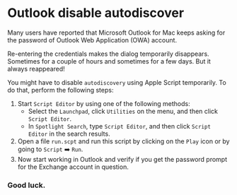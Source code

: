 # Outlook disable autodiscover

Many users have reported that Microsoft Outlook for Mac keeps asking for the password of Outlook Web Application (OWA) account.

Re-entering the credentials makes the dialog temporarily disappears. Sometimes for a couple of hours and sometimes for a few days. But it always reappeared!

You might have to disable `autodiscovery` using Apple Script temporarily. To do that, perform the following steps:

1. Start `Script Editor` by using one of the following methods:
	- Select the `Launchpad`, click `Utilities` on the menu, and then click `Script Editor`.
	- In `Spotlight Search`, type `Script Editor`, and then click `Script Editor` in the search results.
2. Open a file `run.scpt` and run this script by clicking on the `Play` icon or by going to `Script` :arrow_right: `Run`.
3. Now start working in Outlook and verify if you get the password prompt for the Exchange account in question.

### Good luck.